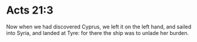 # Acts 21:3

Now when we had discovered Cyprus, we left it on the left hand, and sailed into Syria, and landed at Tyre: for there the ship was to unlade her burden.